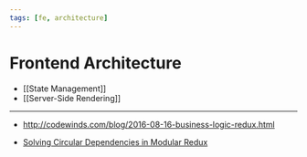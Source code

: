 ```yaml
---
tags: [fe, architecture]
---
```


# Frontend Architecture

- [[State Management]]
- [[Server-Side Rendering]]

---

- http://codewinds.com/blog/2016-08-16-business-logic-redux.html

- [Solving Circular Dependencies in Modular Redux](https://randycoulman.com/blog/2018/06/12/solving-circular-dependencies-in-modular-redux/)